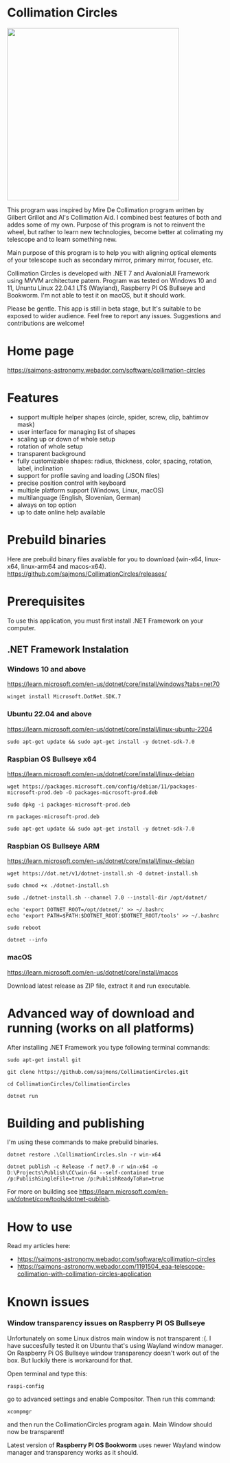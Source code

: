 # Collimation Circles

<img src="https://github.com/sajmons/CollimationCircles/assets/7437280/c8e03980-4a89-4894-8799-8e73ddcad045" width="400">

This program was inspired by Mire De Collimation program written by Gilbert Grillot and Al's Collimation Aid. I combined best features of both and addes some of my own. Purpose of this program is not to reinvent the wheel, but rather to learn new technologies, become better at colimating my telescope and to learn something new.

Main purpose of this program is to help you with aligning optical elements of your telescope such as secondary mirror, primary mirror, focuser, etc.

Collimation Circles is developed with .NET 7 and AvaloniaUI Framework using MVVM architecture patern. Program was tested on Windows 10 and 11, Ununtu Linux 22.04.1 LTS (Wayland), Raspberry PI OS Bullseye and Bookworm. I'm not able to test it on macOS, but it should work.

Please be gentle. This app is still in beta stage, but It's suitable to be exposed to wider audience. Feel free to report any issues. 
Suggestions and contributions are welcome!

# Home page
https://saimons-astronomy.webador.com/software/collimation-circles

# Features

- support multiple helper shapes (circle, spider, screw, clip, bahtimov mask)
- user interface for managing list of shapes
- scaling up or down of whole setup
- rotation of whole setup
- transparent background
- fully customizable shapes: radius, thickness, color, spacing, rotation, label, inclination
- support for profile saving and loading (JSON files)
- precise position control with keyboard
- multiple platform support (Windows, Linux, macOS)
- multilanguage (English, Slovenian, German)
- always on top option
- up to date online help available

# Prebuild binaries
Here are prebuild binary files avaliable for you to download (win-x64, linux-x64, linux-arm64 and macos-x64).
https://github.com/sajmons/CollimationCircles/releases/

# Prerequisites
To use this application, you must first install .NET Framework on your computer.

## .NET Framework Instalation

### Windows 10 and above
https://learn.microsoft.com/en-us/dotnet/core/install/windows?tabs=net70

```
winget install Microsoft.DotNet.SDK.7
```

### Ubuntu 22.04 and above
https://learn.microsoft.com/en-us/dotnet/core/install/linux-ubuntu-2204

```
sudo apt-get update && sudo apt-get install -y dotnet-sdk-7.0
```

### Raspbian OS Bullseye x64
https://learn.microsoft.com/en-us/dotnet/core/install/linux-debian
```
wget https://packages.microsoft.com/config/debian/11/packages-microsoft-prod.deb -O packages-microsoft-prod.deb
```
```
sudo dpkg -i packages-microsoft-prod.deb
```
```
rm packages-microsoft-prod.deb
```
```
sudo apt-get update && sudo apt-get install -y dotnet-sdk-7.0
```

### Raspbian OS Bullseye ARM
https://learn.microsoft.com/en-us/dotnet/core/install/linux-debian
```
wget https://dot.net/v1/dotnet-install.sh -O dotnet-install.sh
```
```
sudo chmod +x ./dotnet-install.sh
```
```
sudo ./dotnet-install.sh --channel 7.0 --install-dir /opt/dotnet/
```
```
echo 'export DOTNET_ROOT=/opt/dotnet/' >> ~/.bashrc
echo 'export PATH=$PATH:$DOTNET_ROOT:$DOTNET_ROOT/tools' >> ~/.bashrc
```
```
sudo reboot
```
```
dotnet --info
```

### macOS
https://learn.microsoft.com/en-us/dotnet/core/install/macos

Download latest release as ZIP file, extract it and run executable.

# Advanced way of download and running (works on all platforms)
After installing .NET Framework you type following terminal commands:
```
sudo apt-get install git
```
```
git clone https://github.com/sajmons/CollimationCircles.git
```
```
cd CollimationCircles/CollimationCircles
```
```
dotnet run
```

# Building and publishing
I'm using these commands to make prebuild binaries.
```
dotnet restore .\CollimationCircles.sln -r win-x64
```
```
dotnet publish -c Release -f net7.0 -r win-x64 -o D:\Projects\Publish\CC\win-64 --self-contained true /p:PublishSingleFile=true /p:PublishReadyToRun=true
```
For more on building see https://learn.microsoft.com/en-us/dotnet/core/tools/dotnet-publish.

# How to use

Read my articles here:
- https://saimons-astronomy.webador.com/software/collimation-circles
- https://saimons-astronomy.webador.com/1191504_eaa-telescope-collimation-with-collimation-circles-application

# Known issues

### Window transparency issues on Raspberry PI OS Bullseye

Unfortunately on some Linux distros main window is not transparent :(. I have succesfully tested it on Ubuntu that's using Wayland window manager. On Raspberry Pi OS Bullseye window transparency doesn't work out of the box. But luckily there is workaround for that.

Open terminal and type this:
```
raspi-config
```
go to advanced settings and enable Compositor. Then run this command:
```
xcompmgr
```
and then run the CollimationCircles program again. Main Window should now be transparent!

Latest version of **Raspberry PI OS Bookworm** uses newer Wayland window manager and transparency works as it should.
